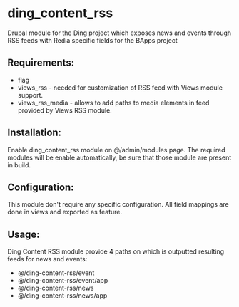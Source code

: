 ding_content_rss
==============

Drupal module for the Ding project which exposes news and events through RSS feeds with Redia specific fields for the BApps project

## Requirements:
- flag
- views_rss - needed for customization of RSS feed with Views module support.
- views_rss_media - allows to add paths to media elements in feed provided by Views RSS module.

## Installation:
Enable ding_content_rss module on @/admin/modules page. The required modules will be enable automatically, be sure that those module are present in build.

## Configuration:
This module don't require any specific configuration. All field mappings are done in views and exported as feature.

## Usage:
Ding Content RSS module provide 4 paths on which is outputted resulting feeds for news and events:
* @/ding-content-rss/event
* @/ding-content-rss/event/app
* @/ding-content-rss/news
* @/ding-content-rss/news/app
